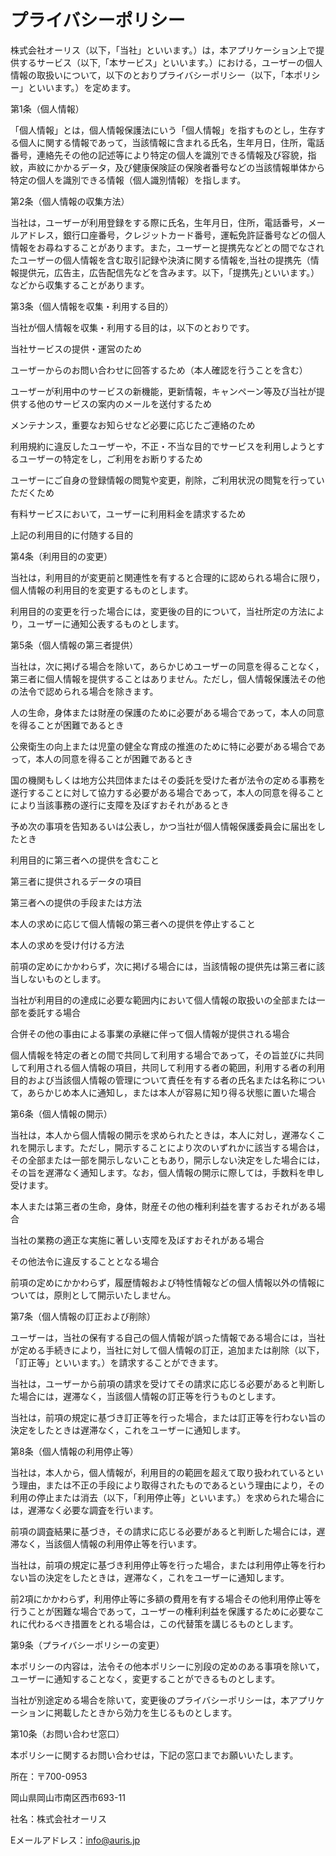 # プライバシーポリシー

株式会社オーリス（以下，「当社」といいます。）は，本アプリケーション上で提供するサービス（以下,「本サービス」といいます。）における，ユーザーの個人情報の取扱いについて，以下のとおりプライバシーポリシー（以下，「本ポリシー」といいます。）を定めます。 

第1条（個人情報） 

「個人情報」とは，個人情報保護法にいう「個人情報」を指すものとし，生存する個人に関する情報であって，当該情報に含まれる氏名，生年月日，住所，電話番号，連絡先その他の記述等により特定の個人を識別できる情報及び容貌，指紋，声紋にかかるデータ，及び健康保険証の保険者番号などの当該情報単体から特定の個人を識別できる情報（個人識別情報）を指します。 

第2条（個人情報の収集方法） 

当社は，ユーザーが利用登録をする際に氏名，生年月日，住所，電話番号，メールアドレス，銀行口座番号，クレジットカード番号，運転免許証番号などの個人情報をお尋ねすることがあります。また，ユーザーと提携先などとの間でなされたユーザーの個人情報を含む取引記録や決済に関する情報を,当社の提携先（情報提供元，広告主，広告配信先などを含みます。以下，｢提携先｣といいます。）などから収集することがあります。 


第3条（個人情報を収集・利用する目的） 

当社が個人情報を収集・利用する目的は，以下のとおりです。 

当社サービスの提供・運営のため 

ユーザーからのお問い合わせに回答するため（本人確認を行うことを含む） 

ユーザーが利用中のサービスの新機能，更新情報，キャンペーン等及び当社が提供する他のサービスの案内のメールを送付するため 

メンテナンス，重要なお知らせなど必要に応じたご連絡のため 

利用規約に違反したユーザーや，不正・不当な目的でサービスを利用しようとするユーザーの特定をし，ご利用をお断りするため 

ユーザーにご自身の登録情報の閲覧や変更，削除，ご利用状況の閲覧を行っていただくため 

有料サービスにおいて，ユーザーに利用料金を請求するため 

上記の利用目的に付随する目的 


第4条（利用目的の変更） 

当社は，利用目的が変更前と関連性を有すると合理的に認められる場合に限り，個人情報の利用目的を変更するものとします。 

利用目的の変更を行った場合には，変更後の目的について，当社所定の方法により，ユーザーに通知公表するものとします。 


第5条（個人情報の第三者提供） 

当社は，次に掲げる場合を除いて，あらかじめユーザーの同意を得ることなく，第三者に個人情報を提供することはありません。ただし，個人情報保護法その他の法令で認められる場合を除きます。 

人の生命，身体または財産の保護のために必要がある場合であって，本人の同意を得ることが困難であるとき 

公衆衛生の向上または児童の健全な育成の推進のために特に必要がある場合であって，本人の同意を得ることが困難であるとき 

国の機関もしくは地方公共団体またはその委託を受けた者が法令の定める事務を遂行することに対して協力する必要がある場合であって，本人の同意を得ることにより当該事務の遂行に支障を及ぼすおそれがあるとき 

予め次の事項を告知あるいは公表し，かつ当社が個人情報保護委員会に届出をしたとき 

利用目的に第三者への提供を含むこと 

第三者に提供されるデータの項目 

第三者への提供の手段または方法 

本人の求めに応じて個人情報の第三者への提供を停止すること 

本人の求めを受け付ける方法 

前項の定めにかかわらず，次に掲げる場合には，当該情報の提供先は第三者に該当しないものとします。 

当社が利用目的の達成に必要な範囲内において個人情報の取扱いの全部または一部を委託する場合 

合併その他の事由による事業の承継に伴って個人情報が提供される場合 

個人情報を特定の者との間で共同して利用する場合であって，その旨並びに共同して利用される個人情報の項目，共同して利用する者の範囲，利用する者の利用目的および当該個人情報の管理について責任を有する者の氏名または名称について，あらかじめ本人に通知し，または本人が容易に知り得る状態に置いた場合 


第6条（個人情報の開示） 

当社は，本人から個人情報の開示を求められたときは，本人に対し，遅滞なくこれを開示します。ただし，開示することにより次のいずれかに該当する場合は，その全部または一部を開示しないこともあり，開示しない決定をした場合には，その旨を遅滞なく通知します。なお，個人情報の開示に際しては，手数料を申し受けます。 

本人または第三者の生命，身体，財産その他の権利利益を害するおそれがある場合 

当社の業務の適正な実施に著しい支障を及ぼすおそれがある場合 

その他法令に違反することとなる場合 

前項の定めにかかわらず，履歴情報および特性情報などの個人情報以外の情報については，原則として開示いたしません。 


第7条（個人情報の訂正および削除） 

ユーザーは，当社の保有する自己の個人情報が誤った情報である場合には，当社が定める手続きにより，当社に対して個人情報の訂正，追加または削除（以下，「訂正等」といいます。）を請求することができます。 

当社は，ユーザーから前項の請求を受けてその請求に応じる必要があると判断した場合には，遅滞なく，当該個人情報の訂正等を行うものとします。 

当社は，前項の規定に基づき訂正等を行った場合，または訂正等を行わない旨の決定をしたときは遅滞なく，これをユーザーに通知します。 

第8条（個人情報の利用停止等） 

当社は，本人から，個人情報が，利用目的の範囲を超えて取り扱われているという理由，または不正の手段により取得されたものであるという理由により，その利用の停止または消去（以下，「利用停止等」といいます。）を求められた場合には，遅滞なく必要な調査を行います。 

前項の調査結果に基づき，その請求に応じる必要があると判断した場合には，遅滞なく，当該個人情報の利用停止等を行います。 

当社は，前項の規定に基づき利用停止等を行った場合，または利用停止等を行わない旨の決定をしたときは，遅滞なく，これをユーザーに通知します。 

前2項にかかわらず，利用停止等に多額の費用を有する場合その他利用停止等を行うことが困難な場合であって，ユーザーの権利利益を保護するために必要なこれに代わるべき措置をとれる場合は，この代替策を講じるものとします。 


第9条（プライバシーポリシーの変更） 

本ポリシーの内容は，法令その他本ポリシーに別段の定めのある事項を除いて，ユーザーに通知することなく，変更することができるものとします。 

当社が別途定める場合を除いて，変更後のプライバシーポリシーは，本アプリケーションに掲載したときから効力を生じるものとします。 


第10条（お問い合わせ窓口） 

本ポリシーに関するお問い合わせは，下記の窓口までお願いいたします。 


所在：〒700-0953 

 岡山県岡山市南区西市693-11
 
社名：株式会社オーリス

Eメールアドレス：info@auris.jp

